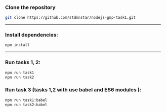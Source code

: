 ### Clone the repository

```bash
git clone https://github.com/stdmnstar/nodejs-gmp-task1.git
```
---

### Install dependencies:

```bash
npm install
```
----

### Run tasks 1, 2:

```bash
npm run task1
npm run task2
```
### Run task 3 (tasks 1,2 with use babel and ES6 modules ):

```bash
npm run task1:babel
npm run task2:babel
```
